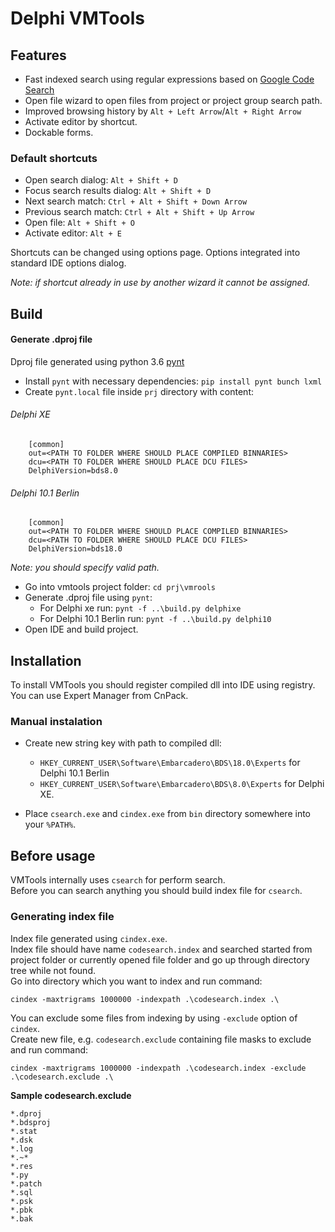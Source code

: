 # Delphi VMTools

## Features
- Fast indexed search using regular expressions based on [Google Code Search](https://github.com/google/codesearch)
- Open file wizard to open files from project or project group search path.
- Improved browsing history by `Alt + Left Arrow`/`Alt + Right Arrow`
- Activate editor by shortcut.
- Dockable forms.

### Default shortcuts
- Open search dialog: `Alt + Shift + D`
- Focus search results dialog: `Alt + Shift + D`
- Next search match: `Ctrl + Alt + Shift + Down Arrow`
- Previous search match: `Ctrl + Alt + Shift + Up Arrow`
- Open file: `Alt + Shift + O`
- Activate editor: `Alt + E`

Shortcuts can be changed using options page. Options integrated into standard IDE options dialog.

*Note: if shortcut already in use by another wizard it cannot be assigned.*

## Build
#### Generate .dproj file
Dproj file generated using python 3.6 [pynt](https://github.com/rags/pynt)

- Install `pynt` with necessary dependencies: `pip install pynt bunch lxml`
- Create `pynt.local` file inside `prj` directory with content:
###### Delphi XE
```
    [common]
    out=<PATH TO FOLDER WHERE SHOULD PLACE COMPILED BINNARIES>
    dcu=<PATH TO FOLDER WHERE SHOULD PLACE DCU FILES>
    DelphiVersion=bds8.0
```    
###### Delphi 10.1 Berlin
```
    [common]
    out=<PATH TO FOLDER WHERE SHOULD PLACE COMPILED BINNARIES>
    dcu=<PATH TO FOLDER WHERE SHOULD PLACE DCU FILES>
    DelphiVersion=bds18.0
```    
*Note: you should specify valid path.*
- Go into vmtools project folder: `cd prj\vmrools`
- Generate .dproj file using `pynt`:
  - For Delphi xe run: `pynt -f ..\build.py delphixe`
  - For Delphi 10.1 Berlin run: `pynt -f ..\build.py delphi10`
- Open IDE and build project.

## Installation
To install VMTools you should register compiled dll into IDE using registry.
You can use Expert Manager from CnPack.

### Manual instalation
- Create new string key with path to compiled dll:
  - `HKEY_CURRENT_USER\Software\Embarcadero\BDS\18.0\Experts` for Delphi 10.1 Berlin
  - `HKEY_CURRENT_USER\Software\Embarcadero\BDS\8.0\Experts` for Delphi XE.

- Place `csearch.exe` and `cindex.exe` from `bin` directory somewhere into your `%PATH%`.

## Before usage
VMTools internally uses `csearch` for perform search.  
Before you can search anything you should build index file for `csearch`.

### Generating index file
Index file generated using `cindex.exe`.  
Index file should have name `codesearch.index` and searched started from project folder or currently opened file folder and go up through directory tree while not found.  
Go into directory which you want to index and run command:

`cindex -maxtrigrams 1000000 -indexpath .\codesearch.index .\`

You can exclude some files from indexing by using `-exclude` option of `cindex`.  
Create new file, e.g. `codesearch.exclude` containing file masks to exclude and run command:

`cindex -maxtrigrams 1000000 -indexpath .\codesearch.index -exclude .\codesearch.exclude .\`

 **Sample codesearch.exclude**

```
*.dproj
*.bdsproj
*.stat
*.dsk
*.log
*.~*
*.res
*.py
*.patch
*.sql
*.psk
*.pbk
*.bak
```
